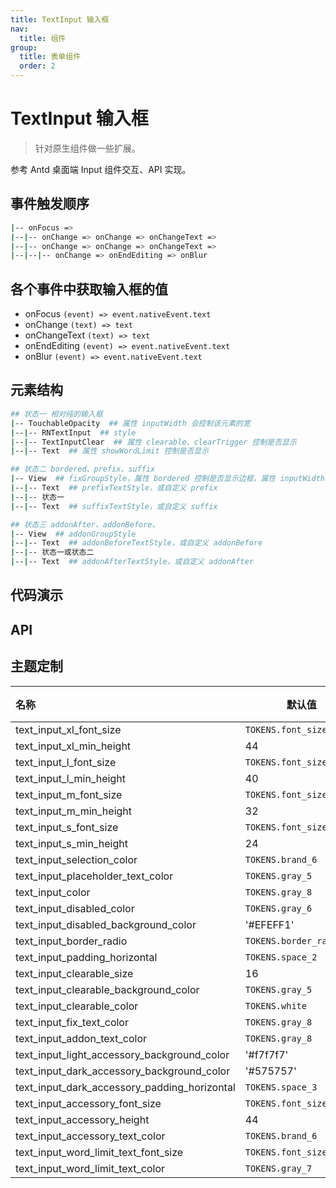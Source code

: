 ```yaml
---
title: TextInput 输入框
nav:
  title: 组件
group:
  title: 表单组件
  order: 2
---
```


# TextInput 输入框

> 针对原生组件做一些扩展。

参考 Antd 桌面端 Input 组件交互、API 实现。

## 事件触发顺序

```bash
|-- onFocus =>
|--|-- onChange => onChange => onChangeText =>
|--|-- onChange => onChange => onChangeText =>
|--|--|-- onChange => onEndEditing => onBlur
```

## 各个事件中获取输入框的值

- onFocus `(event) => event.nativeEvent.text`
- onChange `(text) => text`
- onChangeText `(text) => text`
- onEndEditing `(event) => event.nativeEvent.text`
- onBlur `(event) => event.nativeEvent.text`

## 元素结构

```bash
## 状态一 相对纯的输入框
|-- TouchableOpacity  ## 属性 inputWidth 会控制该元素的宽
|--|-- RNTextInput  ## style
|--|-- TextInputClear  ## 属性 clearable、clearTrigger 控制是否显示
|--|-- Text  ## 属性 showWordLimit 控制是否显示

## 状态二 bordered、prefix、suffix
|-- View  ## fixGroupStyle，属性 bordered 控制是否显示边框，属性 inputWidth 会控制该元素的宽
|--|-- Text  ## prefixTextStyle，或自定义 prefix
|--|-- 状态一
|--|-- Text  ## suffixTextStyle，或自定义 suffix

## 状态三 addonAfter、addonBefore、
|-- View  ## addonGroupStyle
|--|-- Text  ## addonBeforeTextStyle，或自定义 addonBefore
|--|-- 状态一或状态二
|--|-- Text  ## addonAfterTextStyle，或自定义 addonAfter
```

## 代码演示

<code src="./__fixtures__/basic.tsx"></code>

## API

<API hideTitle id="TextInput"></API>

## 主题定制

| 名称                                         | 默认值                   | 描述 |
| :------------------------------------------- | ------------------------ | ---- |
| text_input_xl_font_size                      | `TOKENS.font_size_5`     | -    |
| text_input_xl_min_height                     | 44                       | -    |
| text_input_l_font_size                       | `TOKENS.font_size_5`     | -    |
| text_input_l_min_height                      | 40                       | -    |
| text_input_m_font_size                       | `TOKENS.font_size_5`     | -    |
| text_input_m_min_height                      | 32                       | -    |
| text_input_s_font_size                       | `TOKENS.font_size_5`     | -    |
| text_input_s_min_height                      | 24                       | -    |
| text_input_selection_color                   | `TOKENS.brand_6`         | -    |
| text_input_placeholder_text_color            | `TOKENS.gray_5`          | -    |
| text_input_color                             | `TOKENS.gray_8`          | -    |
| text_input_disabled_color                    | `TOKENS.gray_6`          | -    |
| text_input_disabled_background_color         | '#EFEFF1'                | -    |
| text_input_border_radio                      | `TOKENS.border_radius_s` | -    |
| text_input_padding_horizontal                | `TOKENS.space_2`         | -    |
| text_input_clearable_size                    | 16                       | -    |
| text_input_clearable_background_color        | `TOKENS.gray_5`          | -    |
| text_input_clearable_color                   | `TOKENS.white`           | -    |
| text_input_fix_text_color                    | `TOKENS.gray_8`          | -    |
| text_input_addon_text_color                  | `TOKENS.gray_8`          | -    |
| text_input_light_accessory_background_color  | '#f7f7f7'                | -    |
| text_input_dark_accessory_background_color   | '#575757'                | -    |
| text_input_dark_accessory_padding_horizontal | `TOKENS.space_3`         | -    |
| text_input_accessory_font_size               | `TOKENS.font_size_5`     | -    |
| text_input_accessory_height                  | 44                       | -    |
| text_input_accessory_text_color              | `TOKENS.brand_6`         | -    |
| text_input_word_limit_text_font_size         | `TOKENS.font_size_3`     | -    |
| text_input_word_limit_text_color             | `TOKENS.gray_7`          | -    |
